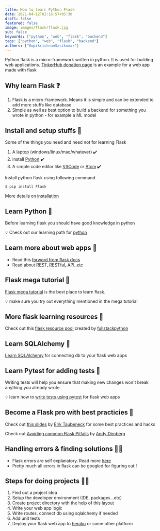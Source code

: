 ```yaml
---
title: How to learn Python Flask
date: 2021-04-12T02:16:57+05:30
draft: false
featured: false
image: images/flask/flask.jpg
sub: false
keywords: ["python", "web", "flask", "backend"]
tags: ["python", "web", "flask", "backend"]
authors: ["GopikrishnanSasikumar"]
---
```

Python flask is a micro-framework written in python. It is used for building web applications. [TinkerHub donation page](https://github.com/tinkerhub-org/donation-page) is an example for a web app made with flask

## Why learn Flask ❓

1. Flask is a micro-framework. Means it is simple and can be extended to add more stuffs like database
2. Simple as well as best option to build a backend for something you wrote in python - for example a ML model

## Install and setup stuffs 🚧

Some of the things you need and need not for learning Flask

1. A laptop (windows/linux/mac/whatever) ✔️
2. Install [Python](https://github.com/tinkerhub-org/TinkerHub-Learning-Paths/tree/main/learning/Python) ✔️
3. A simple code editor like [VSCode](https://code.visualstudio.com/) or [Atom](https://atom.io/) ✔️

Install python flask using following command

```bash
$ pip install Flask
```

More details on [installation](https://flask.palletsprojects.com/en/1.1.x/installation/)


## Learn Python 🐍

Before learning flask you should have good knowledge in python

💡 Check out our learning path for [python](https://github.com/tinkerhub-org/TinkerHub-Learning-Paths/tree/main/learning/Python)

## Learn more about web apps 📗

- Read this [forword from flask docs](https://flask.palletsprojects.com/en/1.1.x/foreword/#what-does-micro-mean)
- Read about [REST, RESTful, API..etc](https://wkrzywiec.medium.com/rest-restful-web-service-api-soap-whats-the-difference-4f101953d0bd)

## Flask mega tutorial 🍗

[Flask mega tutorial](https://blog.miguelgrinberg.com/post/the-flask-mega-tutorial-part-i-hello-world) is the best place to learn flask.

💡 make sure you try out everything mentioned in the mega tutorial

## More flask learning resources 🍿

Check out this [flask resource pool](https://www.fullstackpython.com/flask.html) created by [fullstackpython](https://www.fullstackpython.com/)

## Learn SQLAlchemy 📂

[Learn SQLAlchemy](https://auth0.com/blog/sqlalchemy-orm-tutorial-for-python-developers/) for connecting db to your flask web apps

## Learn Pytest for adding tests 🔩

Writing tests will help you ensure that making new changes won't break anything you already wrote

💡 learn how to [write tests using pytest](https://flask.palletsprojects.com/en/1.1.x/testing/) for flask web apps

## Become a Flask pro with best practicies 🔱

Check out [this slides](http://slides.skien.cc/flask-hacks-and-best-practices/) by [Erik Taubeneck](https://github.com/eriktaubeneck) for some best practices and hacks

Check out [Avoiding common Flask Pitfalls](http://dirn.github.io/presentations/Flask-Pitfalls/#/step-1) by [Andy Dirnberg](https://github.com/dirn)

## Handling errors & finding solutions 🕵️‍♀️

- Flask errors are self explanatory. Read more [here](https://flask.palletsprojects.com/en/master/debugging/#:~:text=To%20enable%20the%20debugger%2C%20run,enables%20the%20debugger%20and%20reloader.&text=FLASK_ENV%20can%20only%20be%20set%20as%20an%20environment%20variable.)
- Pretty much all errors in flask can be googled for figuring out !


## Steps for doing projects 👩‍💻

1. Find out a project idea
2. Setup the developer environment (IDE, packages...etc)
3. Create project directory with the help of this [layout](https://flask.palletsprojects.com/en/1.1.x/tutorial/layout/)
4. Write your web app logic
5. Write routes, connect db using sqlalchemy if needed
6. Add unit tests
7. Deploy your flask web app to [heroku](https://www.geeksforgeeks.org/deploy-python-flask-app-on-heroku/) or some other platform 
